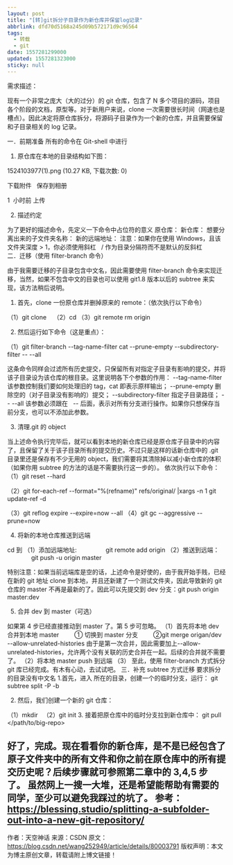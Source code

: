 ```yaml
---
layout: post
title: "[转]git拆分子目录作为新仓库并保留log记录"
abbrlink: dfd70d5168a245d09b572171d9c96564
tags:
  - 转载
  - git
date: 1557281299000
updated: 1557281323000
sticky: null
---
```


需求描述：

现有一个非常之庞大（大的过分）的 git 仓库，包含了 N 多个项目的源码，项目各个阶段的文档，原型等。对于新用户来说，clone 一次需要很长时间（网速也是槽点）。因此决定将原仓库拆分，将源码子目录作为一个新的仓库，并且需要保留和子目录相关的 log 记录。

一．前期准备
所有的命令在 Git-shell 中进行

1.  原仓库在本地的目录结构如下图：

1524103977(1).png (10.27 KB, 下载次数: 0)

下载附件   保存到相册

1  小时前 上传

2.  描述约定

为了更好的描述命令，先定义一下命令中占位符的意义
原仓库：<old-repo>
新仓库：<new-repo>
想要分离出来的子文件夹名称： <name-of-folder>
新的远端地址：<new-git-url>
注意：如果你在使用 Windows，且该文件夹深度 > 1，你必须使用斜杠   / 作为目录分隔符而不是默认的反斜杠 \
二．迁移（使用 filter-branch 命令）

由于我需要迁移的子目录包含中文名，因此需要使用 filter-branch 命令来实现迁移，当然，如果不包含中文的目录也可以使用 git1.8 版本以后的 subtree 来实现，该方法稍后说明。

1.  首先，clone 一份原仓库并删掉原来的 remote：（依次执行以下命令）

（1）git clone <big-repo>  <new-repo>
（2）cd <new-repo>
（3）git remote rm origin

2.  然后运行如下命令（这是重点）：

（1）git filter-branch --tag-name-filter cat --prune-empty --subdirectory-filter <name-of-folder> -- --all

这条命令同样会过滤所有历史提交，只保留所有对指定子目录有影响的提交，并将该子目录设为该仓库的根目录。这里说明各下个参数的作用：
\--tag-name-filter 该参数控制我们要如何处理旧的 tag，cat 即表示原样输出；
\--prune-empty 删除空的（对子目录没有影响的）提交；
\--subdirectory-filter 指定子目录路径；
\-- --all 该参数必须跟在   -- 后面，表示对所有分支进行操作。如果你只想保存当前分支，也可以不添加此参数。

3.  清理.git 的 object

当上述命令执行完毕后，就可以看到本地的新仓库已经是原仓库子目录中的内容了，且保留了关于该子目录所有的提交历史。不过只是这样的话新仓库中的
.git 目录里还是保存有不少无用的 object，我们需要将其清除掉以减小新仓库的体积（如果你用 subtree 的方法的话是不需要执行这一步的）。
依次执行以下命令：
（1）git reset --hard

（2）git for-each-ref --format="%(refname)" refs/original/ |xargs -n 1 git update-ref -d

（3）git reflog expire --expire=now --all
（4）git gc --aggressive --prune=now

4.  将新的本地仓库推送到远端

cd 到<new-repo>
（1）添加远端地址:
                git remote add origin <new-git-url>
（2）推送到远端：
                git push -u origin master

特别注意：如果当前远端库是空的话，上述命令是好使的，由于我开始手贱，已经在新的 git 地址 clone 到本地，并且还新建了一个测试文件夹，因此导致新的 git 仓库的 master 不再是最新的了。因此可以先提交到 dev 分支：git push origin master:dev

5.  合并 dev 到 master（可选）

如果第 4 步已经直接推动到 master 了。第 5 步可忽略。
（1）首先将本地 dev 合并到本地 master
        ① 切换到 master 分支
        ②git merge origan/dev --allow-unrelated-histories
由于是第一次合并，因此需要加上--allow-unrelated-histories，允许两个没有关联的历史合并在一起。后续的合并就不需要了。
（2）将本地 master push 到远端
（3）
至此，使用 filter-branch 方式拆分 git 库已经完成。有木有心动，去试试吧。
三．补充 subtree 方式迁移
要求拆分的目录没有中文名 1.首先，进入<big-repo> 所在的目录，创建一个<name-of-new-branch>的临时分支，运行：
git subtree split -P <name-of-folder> -b <name-of-new-branch>

2.  然后，我们创建一个新的 git 仓库：

（1）mkdir  <new-repo>
（2）git init
3\. 接着把原仓库中的临时分支拉到新仓库中：
git pull \</path/to/big-repo>  <name-of-new-branch>

## 好了，完成。现在看看你的新仓库，是不是已经包含了原子文件夹中的所有文件和你之前在原仓库中的所有提交历史呢？后续步骤就可参照第二章中的 3,4,5 步了。&#xA;虽然网上一搜一大堆，还是希望能帮助有需要的同学，至少可以避免我踩过的坑了。&#xA;参考：<https://blessing.studio/splitting-a-subfolder-out-into-a-new-git-repository/>

作者：天空神话
来源：CSDN
原文：<https://blog.csdn.net/wang252949/article/details/80003791>
版权声明：本文为博主原创文章，转载请附上博文链接！
